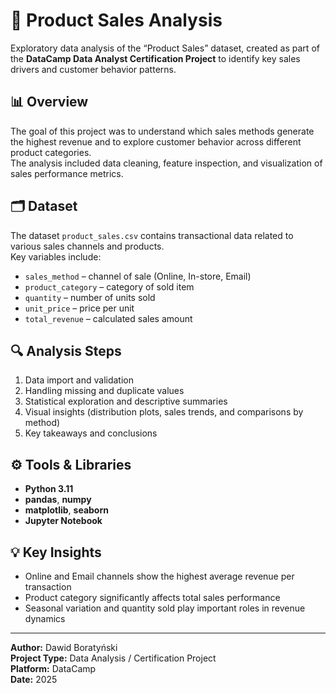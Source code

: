 # 🧾 Product Sales Analysis

Exploratory data analysis of the “Product Sales” dataset, created as part of the **DataCamp Data Analyst Certification Project** to identify key sales drivers and customer behavior patterns.

## 📊 Overview
The goal of this project was to understand which sales methods generate the highest revenue and to explore customer behavior across different product categories.  
The analysis included data cleaning, feature inspection, and visualization of sales performance metrics.

## 🗂️ Dataset
The dataset `product_sales.csv` contains transactional data related to various sales channels and products.  
Key variables include:
- `sales_method` – channel of sale (Online, In-store, Email)
- `product_category` – category of sold item
- `quantity` – number of units sold
- `unit_price` – price per unit
- `total_revenue` – calculated sales amount

## 🔍 Analysis Steps
1. Data import and validation  
2. Handling missing and duplicate values  
3. Statistical exploration and descriptive summaries  
4. Visual insights (distribution plots, sales trends, and comparisons by method)  
5. Key takeaways and conclusions  

## ⚙️ Tools & Libraries
- **Python 3.11**
- **pandas**, **numpy**
- **matplotlib**, **seaborn**
- **Jupyter Notebook**

## 💡 Key Insights
- Online and Email channels show the highest average revenue per transaction  
- Product category significantly affects total sales performance  
- Seasonal variation and quantity sold play important roles in revenue dynamics

---

**Author:** Dawid Boratyński  
**Project Type:** Data Analysis / Certification Project  
**Platform:** DataCamp  
**Date:** 2025  
